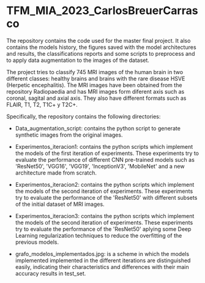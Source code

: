 # TFM_MIA_2023_CarlosBreuerCarrasco
The repository contains the code used for the master final project. It also contains the models history, the figures saved with the model architectures and results, the classifications reports and some scripts to preprocess and to apply data augmentation to the images of the dataset.

The project tries to classify 745 MRI images of the human brain in two different classes: healthy brains and brains with the rare disease HSVE (Herpetic encephalitis). The MRI images have been obtained from the repository Radiopaedia and has MRI images form diferent axis such as coronal, sagital and axial axis. They also have different formats such as FLAIR, T1, T2, T1C+ y T2C+.

Specifically, the repository contains the following directories:

- Data_augmentation_script: contains the python script to generate synthetic images from the original images.
- Experimentos_iteracion1: contains the python scripts which implement the models of the first iteration of experiments. These experiments try to evaluate the performance of different CNN pre-trained models such as 'ResNet50', 'VGG16', 'VGG19', 'InceptionV3', 'MobileNet' and a new architecture made from scratch.
- Experimentos_iteracion2: contains the python scripts which implement the models of the second iteration of experiments. These experiments try to evaluate the performance of the 'ResNet50' with different subsets of the initial dataset of MRI images.
- Experimentos_iteracion3: contains the python scripts which implement the models of the second iteration of experiments. These experiments try to evaluate the performance of the 'ResNet50' aplying some Deep Learning regularization techniques to reduce the overfitting of the previous models.

- grafo_modelos_implementados.jpg: is a scheme in which the models implemented implemented in the different iterations are distinguished easily, indicating their characteristics and differences with their main accuracy results in test_set.
